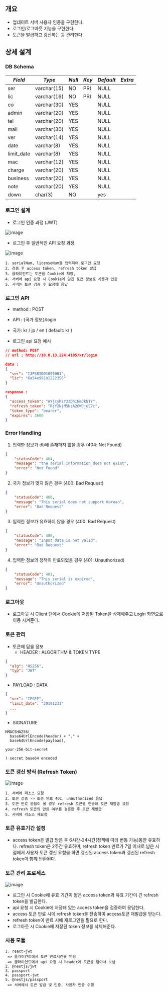 ## 개요

* 업데이트 서버 사용자 인증을 구현한다.
* 로그인/로그아웃 기능을 구현한다.
* 토큰을 발급하고 갱신하는 등 관리한다.

## 상세 설계

### DB Schema

|*Field*|*Type*|*Null*|*Key*|*Default*|*Extra*|
|-----|-----|-----|-----|-----|-----|
|ser| varchar(15)| NO| PRI| NULL| |
|lic| varchar(16)| NO| PRI| NULL| |
|co| varchar(30)| YES| | NULL| |
|admin| varchar(20)| YES| | NULL| |
| tel| varchar(20)| YES| | NULL| |
| mail| varchar(30)| YES| | NULL| |
| ver| varchar(14)| YES| | NULL| |
| date| varchar(8)| YES| | NULL| |
| limit_date| varchar(8)| YES| | NULL| |
| mac| varchar(12)| YES| | NULL| |
| charge| varchar(20)| YES| | NULL| |
| business| varchar(20)| YES| | NULL| |
| note| varchar(20)| YES| | NULL| |
| down| char(3)| NO| | yes| |


### 로그인 설계

* 로그인 인증 과정 (JWT)

![image](https://user-images.githubusercontent.com/88424067/197101416-f18c8b4e-a129-4761-b425-e1b52a2b9144.png)

* 로그인 후 일반적인 API 요청 과정

![image](https://user-images.githubusercontent.com/88424067/197101448-5a6b2848-ce45-464c-9797-b72c06b3a2f5.png)

```
1. serialNum, licenseNum을 입력하여 로그인 요청
2. 검증 후 access token, refresh token 발급
3. 클라이언트는 토큰을 Cookie에 저장, 
4. 서버에 api 요청 시 Cookie에 담긴 토큰 정보로 사용자 인증
5. 서버는 토큰 검증 후 요청에 응답
```

### 로그인 API

* method : POST
* API : {국가 정보}/login
* 국가: kr / jp / en ( default: kr )

* 로그인 api 요청 예시

``` json
// method: POST
// url : http://10.0.13.224:4105/kr/login

data : 
{
  "ser": "IJPS8I001099001",
  "lic": "6a54e99101222356"
}

response :
{
  "access_token": "AYjcyMzY3ZDhiNmJkNTY",
  "refresh_token": "RjY2NjM5NzA2OWJjuE7c",
  "token_type": "bearer",
  "expires": 3600
}
```

### Error Handling

1. 입력한 정보가 db에 존재하지 않을 경우 (404: Not Found)

```json
{
    "statusCode": 404,
    "message": "the serial information does not exist",
    "error": "Not Found"
}
```

2. 국가 정보가 맞지 않은 경우 (400: Bad Request)

```json
{
    "statusCode": 400,
    "message": "This serial does not support Korean",
    "error": "Bad Request"
}
```

3. 입력한 정보가 유효하지 않을 경우 (400: Bad Request)

```json
{
    "statusCode": 400,
    "message": "Input data is not valid",
    "error": "Bad Request"
}
```

4. 입력한 정보의 정책이 만료되었을 경우 (401: Unauthorized)

```json
{
    "statusCode": 401,
    "message": "This serial is expired",
    "error": "Unauthorized"
}
```

### 로그아웃

* 로그아웃 시 Client 단에서 Cookie에 저장된 Token을 삭제해주고 Login 화면으로 이동 시켜준다.

### 토큰 관리

* 토큰에 담을 정보
  * HEADER : ALGORITHM & TOKEN TYPE
 
```json
{
  "alg": "HS256",
  "typ": "JWT"
}
```
  * PAYLOAD : DATA
  
```json
{
  "ver": "IPSEF",
  "limit_date": "20191231"
  ...
}
```
 * SIGNATURE

```
HMACSHA256(
  base64UrlEncode(header) + "." +
  base64UrlEncode(payload),
  
your-256-bit-secret

) secret base64 encoded
```

### 토큰 갱신 방식 (Refresh Token)

![image](https://user-images.githubusercontent.com/88424067/197101701-8044b3e9-b130-4a77-8169-cc9274715ec7.png)

```
1. 서버에 리소스 요청
2. 토큰 검증 -> 토큰 만료 401, unauthorized 응답
3. 토큰 만료 응답이 올 경우 refresh 토큰을 전송해 토큰 재발급 요청
4. refresh 토큰의 만료 여부를 검증한 후 토큰 재발급
5. 서버에 리소스 재요청
```

### 토큰 유효기간 설정

* access token은 발급 받은 후 6시간-24시간(정책에 따라 변동 가능)동안 유효하다. refresh token은 2주간 유효하며,
refresh token 만료가 7일 이내로 남은 시점에서 사용자 토큰 갱신 요청을 하면 갱신된 access token과 갱신된 refresh token이 함께 반환된다.


### 토큰 관리 프로세스

![image](https://user-images.githubusercontent.com/88424067/197101742-5e18008b-7770-43da-8985-b57e2a24d823.png)

* 로그인 시 Cookie에 유효 기간이 짧은 access token과 유효 기간이 긴 refresh token을 발급한다.
* api 요청 시 Cookie에 저장돼 있는 access token을 검증하여 응답한다.
* access 토큰 만료 시에 refresh token을 전송하여 access토큰 재발급을 받는다.
* refresh token이 만료 시에 재로그인을 필요로 한다.
* 로그아웃 시 Cookie에 저장된 token 정보를 삭제해준다.

### 사용 모듈

```
1. react-jwt
 => 클라이언트에서 토큰 만료시간을 얻음
 => 클라이언트에서 api 요청 시 header에 토큰을 담아서 보냄
2. @nestjs/jwt
3. passport
4. passport-jwt
5. @nestjs/passport
 => 서버에서 토큰 발급 및 인증, 사용자 인증 수행
```
